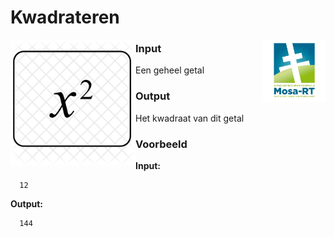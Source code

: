 <h1>Kwadrateren</h1> 
<img src="media/Mosa-rt.jpg" alt="logo" width="100" height="100" style="float:right">


<img src="media/x-square-827408.png" alt="kwadraat" width="200" height="200" style="float:left">                         

<p>
<p>
<p>
</p>


### Input

Een geheel getal

### Output

Het kwadraat van dit getal

### Voorbeeld


**Input:**

      12

**Output:**

      144
      

